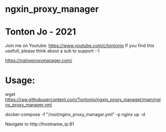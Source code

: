 # ngxin_proxy_manager

# Tonton Jo - 2021
Join me on Youtube: https://www.youtube.com/c/tontonjo
If you find this usefull, please think about a sub to support :-)

https://nginxproxymanager.com/

# Usage:
wget https://raw.githubusercontent.com/Tontonjo/ngxin_proxy_manager/main/nginx_proxy_manager.yml

docker-compose -f "/root/nginx_proxy_manager.yml" -p nginx up -d

Navigate to http://hostname_ip:81
